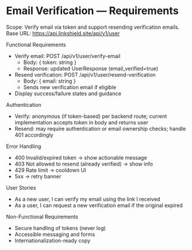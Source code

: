 # Email Verification — Requirements

Scope: Verify email via token and support resending verification emails.
Base URL: https://api.linkshield.site/api/v1/user

Functional Requirements
- Verify email: POST /api/v1/user/verify-email
  - Body: { token: string }
  - Response: updated UserResponse (email_verified=true)
- Resend verification: POST /api/v1/user/resend-verification
  - Body: { email: string }
  - Sends new verification email if eligible
- Display success/failure states and guidance

Authentication
- Verify: anonymous (if token-based) per backend route; current implementation accepts token in body and returns user
- Resend: may require authentication or email ownership checks; handle 401 accordingly

Error Handling
- 400 Invalid/expired token → show actionable message
- 403 Not allowed to resend (already verified) → show info
- 429 Rate limit → cooldown UI
- 5xx → retry banner

User Stories
- As a new user, I can verify my email using the link I received
- As a user, I can request a new verification email if the original expired

Non-Functional Requirements
- Secure handling of tokens (never log)
- Accessible messaging and forms
- Internationalization-ready copy